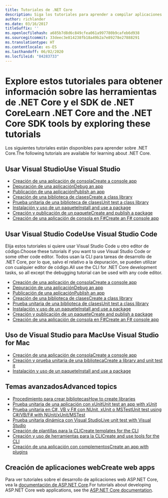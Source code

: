 ```yaml
---
title: Tutoriales de .NET Core
description: Siga los tutoriales para aprender a compilar aplicaciones y bibliotecas de .NET Core en Mac, Linux y Windows.
author: richlander
ms.date: 03/16/2017
titleSuffix: ''
ms.openlocfilehash: a685b7d8d6c849cfea061a997780b9cafeb6d938
ms.sourcegitcommit: 33deec3e814238fb18a49b2a7e89278e27888291
ms.translationtype: HT
ms.contentlocale: es-ES
ms.lasthandoff: 06/02/2020
ms.locfileid: "84283733"
---
```

# <a name="learn-net-core-and-the-net-core-sdk-tools-by-exploring-these-tutorials"></a><span data-ttu-id="42278-103">Explore estos tutoriales para obtener información sobre las herramientas de .NET Core y el SDK de .NET Core</span><span class="sxs-lookup"><span data-stu-id="42278-103">Learn .NET Core and the .NET Core SDK tools by exploring these tutorials</span></span>

<span data-ttu-id="42278-104">Los siguientes tutoriales están disponibles para aprender sobre .NET Core.</span><span class="sxs-lookup"><span data-stu-id="42278-104">The following tutorials are available for learning about .NET Core.</span></span>

## <a name="use-visual-studio"></a><span data-ttu-id="42278-105">Usar Visual Studio</span><span class="sxs-lookup"><span data-stu-id="42278-105">Use Visual Studio</span></span>

- [<span data-ttu-id="42278-106">Creación de una aplicación de consola</span><span class="sxs-lookup"><span data-stu-id="42278-106">Create a console app</span></span>](with-visual-studio.md)
- [<span data-ttu-id="42278-107">Depuración de una aplicación</span><span class="sxs-lookup"><span data-stu-id="42278-107">Debug an app</span></span>](debugging-with-visual-studio.md)
- [<span data-ttu-id="42278-108">Publicación de una aplicación</span><span class="sxs-lookup"><span data-stu-id="42278-108">Publish an app</span></span>](publishing-with-visual-studio.md)
- [<span data-ttu-id="42278-109">Creación de una biblioteca de clases</span><span class="sxs-lookup"><span data-stu-id="42278-109">Create a class library</span></span>](library-with-visual-studio.md)
- [<span data-ttu-id="42278-110">Prueba unitaria de una biblioteca de clases</span><span class="sxs-lookup"><span data-stu-id="42278-110">Unit test a class library</span></span>](testing-library-with-visual-studio.md)
- [<span data-ttu-id="42278-111">Instalación y uso de un paquete</span><span class="sxs-lookup"><span data-stu-id="42278-111">Install and use a package</span></span>](/nuget/quickstart/install-and-use-a-package-in-visual-studio)
- [<span data-ttu-id="42278-112">Creación y publicación de un paquete</span><span class="sxs-lookup"><span data-stu-id="42278-112">Create and publish a package</span></span>](/nuget/quickstart/create-and-publish-a-package-using-visual-studio)
- [<span data-ttu-id="42278-113">Creación de una aplicación de consola en F#</span><span class="sxs-lookup"><span data-stu-id="42278-113">Create an F# console app</span></span>](../../fsharp/get-started/get-started-visual-studio.md)

## <a name="use-visual-studio-code"></a><span data-ttu-id="42278-114">Usar Visual Studio Code</span><span class="sxs-lookup"><span data-stu-id="42278-114">Use Visual Studio Code</span></span>

<span data-ttu-id="42278-115">Elija estos tutoriales si quiere usar Visual Studio Code u otro editor de código.</span><span class="sxs-lookup"><span data-stu-id="42278-115">Choose these tutorials if you want to use Visual Studio Code or some other code editor.</span></span> <span data-ttu-id="42278-116">Todos usan la CLI para tareas de desarrollo de .NET Core, por lo que, salvo el relativo a la depuración, se pueden utilizar con cualquier editor de código.</span><span class="sxs-lookup"><span data-stu-id="42278-116">All use the CLI for .NET Core development tasks, so all except the debugging tutorial can be used with any code editor.</span></span>

- [<span data-ttu-id="42278-117">Creación de una aplicación de consola</span><span class="sxs-lookup"><span data-stu-id="42278-117">Create a console app</span></span>](with-visual-studio-code.md)
- [<span data-ttu-id="42278-118">Depuración de una aplicación</span><span class="sxs-lookup"><span data-stu-id="42278-118">Debug an app</span></span>](debugging-with-visual-studio-code.md)
- [<span data-ttu-id="42278-119">Publicación de una aplicación</span><span class="sxs-lookup"><span data-stu-id="42278-119">Publish an app</span></span>](publishing-with-visual-studio-code.md)
- [<span data-ttu-id="42278-120">Creación de una biblioteca de clases</span><span class="sxs-lookup"><span data-stu-id="42278-120">Create a class library</span></span>](library-with-visual-studio-code.md)
- [<span data-ttu-id="42278-121">Prueba unitaria de una biblioteca de clases</span><span class="sxs-lookup"><span data-stu-id="42278-121">Unit test a class library</span></span>](testing-library-with-visual-studio-code.md)
- [<span data-ttu-id="42278-122">Instalación y uso de un paquete</span><span class="sxs-lookup"><span data-stu-id="42278-122">Install and use a package</span></span>](/nuget/quickstart/install-and-use-a-package-using-the-dotnet-cli)
- [<span data-ttu-id="42278-123">Creación y publicación de un paquete</span><span class="sxs-lookup"><span data-stu-id="42278-123">Create and publish a package</span></span>](/nuget/quickstart/create-and-publish-a-package-using-the-dotnet-cli)
- [<span data-ttu-id="42278-124">Creación de una aplicación de consola en F#</span><span class="sxs-lookup"><span data-stu-id="42278-124">Create an F# console app</span></span>](../../fsharp/get-started/get-started-vscode.md)

## <a name="use-visual-studio-for-mac"></a><span data-ttu-id="42278-125">Uso de Visual Studio para Mac</span><span class="sxs-lookup"><span data-stu-id="42278-125">Use Visual Studio for Mac</span></span>

- [<span data-ttu-id="42278-126">Creación de una aplicación de consola</span><span class="sxs-lookup"><span data-stu-id="42278-126">Create a console app</span></span>](using-on-mac-vs.md)
- [<span data-ttu-id="42278-127">Creación y prueba unitaria de una biblioteca</span><span class="sxs-lookup"><span data-stu-id="42278-127">Create a library and unit test it</span></span>](using-on-mac-vs-full-solution.md)
- [<span data-ttu-id="42278-128">Instalación y uso de un paquete</span><span class="sxs-lookup"><span data-stu-id="42278-128">Install and use a package</span></span>](/nuget/quickstart/install-and-use-a-package-in-visual-studio-mac)

## <a name="advanced-topics"></a><span data-ttu-id="42278-129">Temas avanzados</span><span class="sxs-lookup"><span data-stu-id="42278-129">Advanced topics</span></span>

- [<span data-ttu-id="42278-130">Procedimiento para crear bibliotecas</span><span class="sxs-lookup"><span data-stu-id="42278-130">How to create libraries</span></span>](libraries.md)
- [<span data-ttu-id="42278-131">Prueba unitaria de una aplicación con xUnit</span><span class="sxs-lookup"><span data-stu-id="42278-131">Unit test an app with xUnit</span></span>](testing-with-cli.md)
- [<span data-ttu-id="42278-132">Prueba unitaria en C#, VB y F# con NUnit, xUnit o MSTest</span><span class="sxs-lookup"><span data-stu-id="42278-132">Unit test using C#/VB/F# with NUnit/xUnit/MSTest</span></span>](../testing/index.md)
- [<span data-ttu-id="42278-133">Prueba unitaria dinámica con Visual Studio</span><span class="sxs-lookup"><span data-stu-id="42278-133">Live unit test with Visual Studio</span></span>](/visualstudio/test/live-unit-testing-start)
- [<span data-ttu-id="42278-134">Creación de plantillas para la CLI</span><span class="sxs-lookup"><span data-stu-id="42278-134">Create templates for the CLI</span></span>](cli-templates-create-item-template.md)
- [<span data-ttu-id="42278-135">Creación y uso de herramientas para la CLI</span><span class="sxs-lookup"><span data-stu-id="42278-135">Create and use tools for the CLI</span></span>](../tools/global-tools-how-to-create.md)
- [<span data-ttu-id="42278-136">Creación de una aplicación con complementos</span><span class="sxs-lookup"><span data-stu-id="42278-136">Create an app with plugins</span></span>](creating-app-with-plugin-support.md)

## <a name="create-web-apps"></a><span data-ttu-id="42278-137">Creación de aplicaciones web</span><span class="sxs-lookup"><span data-stu-id="42278-137">Create web apps</span></span>

<span data-ttu-id="42278-138">Para ver tutoriales sobre el desarrollo de aplicaciones web ASP.NET Core, vea la [documentación de ASP.NET Core](/aspnet/core/).</span><span class="sxs-lookup"><span data-stu-id="42278-138">For tutorials about developing ASP.NET Core web applications, see the [ASP.NET Core documentation](/aspnet/core/).</span></span>
